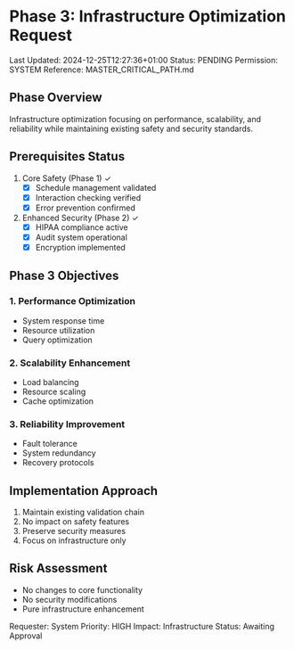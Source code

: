 # Phase 3: Infrastructure Optimization Request
Last Updated: 2024-12-25T12:27:36+01:00
Status: PENDING
Permission: SYSTEM
Reference: MASTER_CRITICAL_PATH.md

## Phase Overview
Infrastructure optimization focusing on performance, scalability, and reliability while maintaining existing safety and security standards.

## Prerequisites Status
1. Core Safety (Phase 1) ✓
   - [x] Schedule management validated
   - [x] Interaction checking verified
   - [x] Error prevention confirmed

2. Enhanced Security (Phase 2) ✓
   - [x] HIPAA compliance active
   - [x] Audit system operational
   - [x] Encryption implemented

## Phase 3 Objectives

### 1. Performance Optimization
- System response time
- Resource utilization
- Query optimization

### 2. Scalability Enhancement
- Load balancing
- Resource scaling
- Cache optimization

### 3. Reliability Improvement
- Fault tolerance
- System redundancy
- Recovery protocols

## Implementation Approach
1. Maintain existing validation chain
2. No impact on safety features
3. Preserve security measures
4. Focus on infrastructure only

## Risk Assessment
- No changes to core functionality
- No security modifications
- Pure infrastructure enhancement

Requester: System
Priority: HIGH
Impact: Infrastructure
Status: Awaiting Approval
